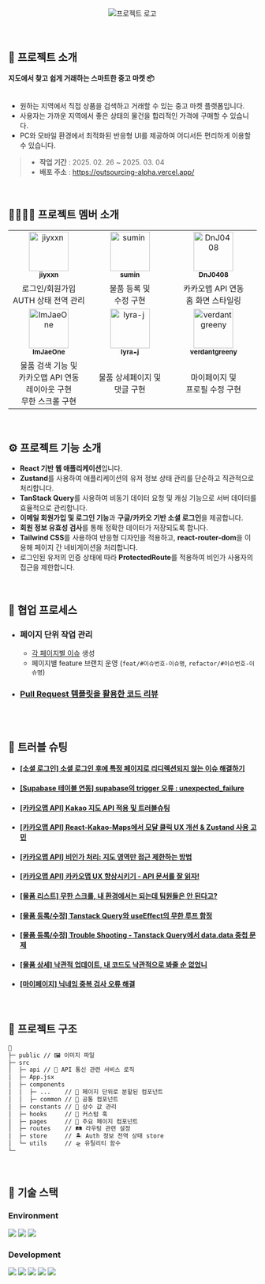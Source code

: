 <div align="center">
  <img alt="프로젝트 로고" src="https://github.com/user-attachments/assets/85cb0b03-8b7f-47e2-a5a1-6352accb0918" />
</div>


<br>
<br>

## 💬 프로젝트 소개
**지도에서 찾고 쉽게 거래하는 스마트한 중고 마켓 📦**
<br><br>
- 원하는 지역에서 직접 상품을 검색하고 거래할 수 있는 중고 마켓 플랫폼입니다.
- 사용자는 가까운 지역에서 좋은 상태의 물건을 합리적인 가격에 구매할 수 있습니다.
- PC와 모바일 환경에서 최적화된 반응형 UI를 제공하여 어디서든 편리하게 이용할 수 있습니다.
 

> - **작업 기간** : 2025. 02. 26 ~ 2025. 03. 04
> - **배포 주소** : https://outsourcing-alpha.vercel.app/

<br />


## 👩‍👩‍👧‍👧 프로젝트 멤버 소개
<table>
  <tbody>
    <tr>
      <td align="center">
        <a href="https://github.com/jiyxxn">
        <img src="https://github.com/jiyxxn.png" width="80" alt="jiyxxn"/>
        <br />
        <sub><b>jiyxxn</b></sub>
        </a>
        <br />
      </td>
      <td align="center">
        <a href="https://github.com/sum529-create">
        <img src="https://github.com/user-attachments/assets/4c61a308-f824-4e34-8c0c-d8ac45adbd8b" width="80"  alt="sumin"/>
        <br />
        <sub><b>sumin</b></sub>
        </a>
        <br />
      </td>
      <td align="center">
        <a href="https://github.com/DnJ0408">
        <img src="https://github.com/DnJ0408.png" width="80" alt="DnJ0408"/>
        <br />
        <sub><b>DnJ0408</b></sub>
        </a>
        <br />
      </td>
    </tr>
    <tr>
      <td width="300px" align="center">
        로그인/회원가입
        <br>AUTH 상태 전역 관리
      </td>
      <td width="300px" align="center">
        물품 등록 및
        <br>수정 구현
      </td>
      <td width="300px" align="center">
        카카오맵 API 연동
        <br>홈 화면 스타일링
      </td>       
    </tr>
    <tr>
      <td align="center">
        <a href="https://github.com/ImJaeOne">
        <img src="https://github.com/ImJaeOne.png" width="80" alt="ImJaeOne"/>
        <br />
        <sub><b>ImJaeOne</b></sub>
        </a>
        <br />
      </td>
      <td align="center">
        <a href="https://github.com/lyra-j">
        <img src="https://github.com/lyra-j.png" width="80" alt="lyra-j"/>
        <br />
        <sub><b>lyra-j</b></sub>
        </a>
        <br />
      </td>   
      <td align="center">
        <a href="https://github.com/verdantgreeny">
        <img src="https://github.com/verdantgreeny.png" width="80" alt="verdantgreeny"/>
        <br />
        <sub><b>verdantgreeny</b></sub>
        </a>
        <br />
      </td>        
    </tr>    
    <tr>
      <td width="300px" align="center">
        물품 검색 기능 및
        <br>카카오맵 API 연동
        <br>레이아웃 구현
        <br>무한 스크롤 구현
      </td>
      <td width="300px" align="center">
        물품 상세페이지 및
        <br>댓글 구현
      </td> 
      <td width="300px" align="center">
        마이페이지 및
        <br>프로필 수정 구현
      </td>       
    </tr>
  </tbody>
</table>

<br />

## ⚙ 프로젝트 기능 소개
- **React 기반 웹 애플리케이션**입니다.
- **Zustand**를 사용하여 애플리케이션의 유저 정보 상태 관리를 단순하고 직관적으로 처리합니다.
- **TanStack Query**를 사용하여 비동기 데이터 요청 및 캐싱 기능으로 서버 데이터를 효율적으로 관리합니다.
- **이메일 회원가입 및 로그인 기능**과 **구글/카카오 기반 소셜 로그인**을 제공합니다.
- **회원 정보 유효성 검사**를 통해 정확한 데이터가 저장되도록 합니다.
- **Tailwind CSS**를 사용하여 반응형 디자인을 적용하고, **react-router-dom**을 이용해 페이지 간 네비게이션을 처리합니다.
- 로그인된 유저의 인증 상태에 따라 **ProtectedRoute**를 적용하여 비인가 사용자의 접근을 제한합니다.

<br>

## 🔗 협업 프로세스
- ### 페이지 단위 작업 관리
  - [각 페이지별 이슈](https://github.com/ImJaeOne/green-deal/issues) 생성
  - 페이지별 feature 브랜치 운영 (`feat/#이슈번호-이슈명`, `refactor/#이슈번호-이슈명`)
- ### [Pull Request 템플릿을 활용한 코드 리뷰](https://github.com/ImJaeOne/green-deal/pulls?q=is%3Apr+is%3Aclosed)

<br><br>

## 🚀 트러블 슈팅
- #### [[소셜 로그인] 소셜 로그인 후에 특정 페이지로 리디렉션되지 않는 이슈 해결하기](https://velog.io/@jiyunk/소셜-로그인-후에-특정-페이지로-리디렉션되지-않는-이슈-해결하기)
- #### [[Supabase 테이블 연동] supabase의 trigger 오류 : unexpected_failure](https://velog.io/@jiyunk/supabase%EC%9D%98-trigger-%EC%98%A4%EB%A5%98-unexpectedfailure)
- #### [[카카오맵 API] Kakao 지도 API 적용 및 트러블슈팅](https://debnjin.tistory.com/98)
- #### [[카카오맵 API] React-Kakao-Maps에서 모달 클릭 UX 개선 & Zustand 사용 고민](https://debnjin.tistory.com/99)
- #### [[카카오맵 API] 비인가 처리: 지도 영역만 접근 제한하는 방법](https://debnjin.tistory.com/100)
- #### [[카카오맵 API] 카카오맵 UX 향상시키기 - API 문서를 잘 읽자!](https://dlawi0108.tistory.com/71)
- #### [[물품 리스트] 무한 스크롤, 내 환경에서는 되는데 팀원들은 안 된다고?](https://dlawi0108.tistory.com/72)
- #### [[물품 등록/수정] Tanstack Query와 useEffect의 무한 루프 함정](https://velog.io/@sum529/Trouble-Shooting-Tanstack-Query와-useEffect의-무한-루프-함정)
- #### [[물품 등록/수정] Trouble Shooting - Tanstack Query에서 data.data 중첩 문제](https://velog.io/@sum529/Trouble-Shooting-Tanstack-Query에서-data.data-중첩-문제)
- #### [[물품 상세] 낙관적 업데이트, 내 코드도 낙관적으로 봐줄 순 없었니](https://velog.io/@ly-ra/낙관적업데이트-내코드도-낙관적으로-봐줄순-없었니)
- #### [[마이페이지] 닉네임 중복 검사 오류 해결](https://velog.io/@verdantgreeny/닉네임-중복-검사-오류-해결)


<br />

## 📁 프로젝트 구조
```markdown
📁
├─ public // 🖼 이미지 파일
├─ src
│  ├─ api // 🚧 API 통신 관련 서비스 로직
│  ├─ App.jsx
│  ├─ components
│  │  ├─ ...    // 💾 페이지 단위로 분할된 컴포넌트
│  │  ├─ common // 🧩 공통 컴포넌트
│  ├─ constants // 📌 상수 값 관리
│  ├─ hooks     // 🔧 커스텀 훅
│  ├─ pages     // 📄 주요 페이지 컴포넌트
│  ├─ routes    // 🛤 라우팅 관련 설정
│  ├─ store     // 🏝 Auth 정보 전역 상태 store
│  └─ utils     // 🛸 유틸리티 함수
└─ 
```

<br />

## 🧶 기술 스택
<div align="left">

### Environment
<img src="https://img.shields.io/badge/Visual_Studio_Code-007ACC?style=for-the-badge&logo=https://upload.wikimedia.org/wikipedia/commons/a/a7/Visual_Studio_Code_1.35_icon.svg&logoColor=white" />
<img src="https://img.shields.io/badge/Git-F05032?style=for-the-badge&logo=git&logoColor=white" />
<img src="https://img.shields.io/badge/GitHub-181717?style=for-the-badge&logo=github&logoColor=white" />
<br>

### Development
<img src="https://img.shields.io/badge/React-61DAFB?style=for-the-badge&logo=React&logoColor=black"/>
<img src="https://img.shields.io/badge/JavaScript-F7DF1E?style=for-the-badge&logo=JavaScript&logoColor=white"/>
<img src="https://img.shields.io/badge/Tanstackquery-FF4154?style=for-the-badge&logo=reactquery&logoColor=white">
<img src="https://img.shields.io/badge/Zustand-82612C?style=for-the-badge&logo=&logoColor=white">      
<img src="https://img.shields.io/badge/Tailwind CSS-06B6D4?style=for-the-badge&amp;logo=Tailwind CSS&amp;logoColor=white">

</div>

